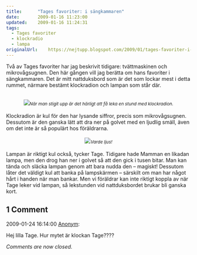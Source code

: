 ```yaml
---
title:		"Tages favoriter: i sängkammaren"
date:		2009-01-16 11:23:00
updated:	2009-01-16 11:24:31
tags: 
  - Tages favoriter
  - klockradio
  - lampa	
originalUrl:	https://nejtupp.blogspot.com/2009/01/tages-favoriter-i-sngkammaren.html
---
```


Två av Tages favoriter har jag beskrivit tidigare: tvättmaskinen och mikrovågsugnen. Den här gången vill jag berätta om hans favoriter i sängkammaren. Det är mitt nattduksbord som är det som lockar mest i detta rummet, närmare bestämt klockradion och lampan som står där.<br><br><div style="text-align: center;"><img src="../../../../img/_MG_0094_1024pix.jpg"><span style="font-style: italic;font-size:85%;">När man stigit upp är det härligt att få leka en stund med klockradion.</span><br></div><br>Klockradion är kul för den har lysande siffror, precis som mikrovågsugnen. Dessutom är den ganska lätt att dra ner på golvet med en ljudlig smäll, även om det inte är så populärt hos föräldrarna.<br><br><div style="text-align: center;"><img src="../../../../img/_MG_0109_1024pix.jpg"><span style="font-style: italic;font-size:85%;">Varde ljus!</span><br></div><br>Lampan är riktigt kul också, tycker Tage. Tidigare hade Mamman en likadan lampa, men den drog han ner i golvet så att den gick i tusen bitar. Man kan tända och släcka lampan genom att bara nudda den  – magiskt! Dessutom låter det väldigt kul att banka på lampskärmen – särskilt om man har något hårt i handen när man bankar. Men vi föräldrar kan inte riktigt koppla av när Tage leker vid lampan, så lekstunden vid nattduksbordet brukar bli ganska kort.

<div class="comments">
	<div class="comments-header"><h2>1 Comment</h2></div>
	<div class="comments-body">
			<div class="comment" id="comment-4945318945488950251">
				<p class="comment-header">
					<date datetime="2009-01-24T16:14:00.000+01:00">2009-01-24 16:14:00</date> 
					<a href="undefined" rel="nofollow">Anonym</a>:
				</p>
				<div class="comment-content"><p>Hej lilla Tage. Hur mytet är klockan Tage????</p></div>
				<div class="comment-footer"></div>
			</div></div>
	<p class="comments-footer"><em>Comments are now closed.</em></p>
</div>